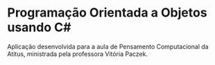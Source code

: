 # Programação Orientada a Objetos usando C#
Aplicação desenvolvida para a aula de Pensamento Computacional da Atitus, ministrada pela professora Vitória Paczek.
